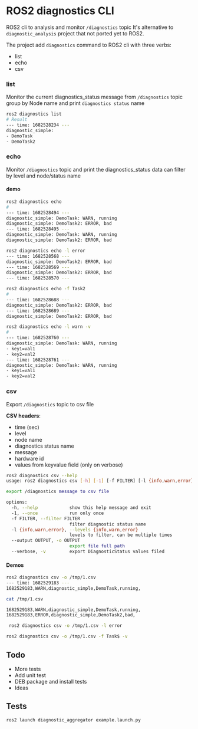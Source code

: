 # ROS2 diagnostics CLI

ROS2 cli to analysis and monitor `/diagnostics` topic
It's alternative to `diagnostic_analysis` project that not ported yet to ROS2.

The project add `diagnostics` command to ROS2 cli with three verbs:

- list
- echo
- csv

### list
Monitor the current diagnostics_status message from `/diagnostics` topic group by Node name and print `diagnostics status` name

```bash
ros2 diagnostics list   
# Result
--- time: 1682528234 ---
diagnostic_simple:
- DemoTask
- DemoTask2
```

### echo
Monitor `/diagnostics` topic and print the diagnostics_status data can filter by level and node/status name

#### demo

```bash title="show all diagnostics status"
ros2 diagnostics echo
# 
--- time: 1682528494 ---
diagnostic_simple: DemoTask: WARN, running
diagnostic_simple: DemoTask2: ERROR, bad
--- time: 1682528495 ---
diagnostic_simple: DemoTask: WARN, running
diagnostic_simple: DemoTask2: ERROR, bad
```

```bash title="filter by level"
ros2 diagnostics echo -l error
--- time: 1682528568 ---
diagnostic_simple: DemoTask2: ERROR, bad
--- time: 1682528569 ---
diagnostic_simple: DemoTask2: ERROR, bad
--- time: 1682528570 ---
```

```bash title="filter by name"
ros2 diagnostics echo -f Task2
#
--- time: 1682528688 ---
diagnostic_simple: DemoTask2: ERROR, bad
--- time: 1682528689 ---
diagnostic_simple: DemoTask2: ERROR, bad
```

```bash title="verbose usage"
ros2 diagnostics echo -l warn -v
#
--- time: 1682528760 ---
diagnostic_simple: DemoTask: WARN, running
- key1=val1
- key2=val2
--- time: 1682528761 ---
diagnostic_simple: DemoTask: WARN, running
- key1=val1
- key2=val2

```

### csv
Export `/diagnostics` topic to csv file

**CSV headers**:
- time (sec)
- level
- node name
- diagnostics status name
- message
- hardware id
- values from keyvalue field (only on verbose)


```bash
ros2 diagnostics csv --help
usage: ros2 diagnostics csv [-h] [-1] [-f FILTER] [-l {info,warn,error}] [--output OUTPUT] [--verbose]

export /diagnostics message to csv file

options:
  -h, --help            show this help message and exit
  -1, --once            run only once
  -f FILTER, --filter FILTER
                        filter diagnostic status name
  -l {info,warn,error}, --levels {info,warn,error}
                        levels to filter, can be multiple times
  --output OUTPUT, -o OUTPUT
                        export file full path
  --verbose, -v         export DiagnosticStatus values filed
```

#### Demos

```bash title="simple csv file"
ros2 diagnostics csv -o /tmp/1.csv
--- time: 1682529183 ---
1682529183,WARN,diagnostic_simple,DemoTask,running,
```

```bash title="show csv file"
cat /tmp/1.csv

1682529183,WARN,diagnostic_simple,DemoTask,running,
1682529183,ERROR,diagnostic_simple,DemoTask2,bad,
```

```bash title="filter by level"
 ros2 diagnostics csv -o /tmp/1.csv -l error
```

```bash title="filter by name with regex"
ros2 diagnostics csv -o /tmp/1.csv -f Task$ -v
```

## Todo
- More tests
- Add unit test
- DEB package and install tests
- Ideas


## Tests
```
ros2 launch diagnostic_aggregator example.launch.py
```
